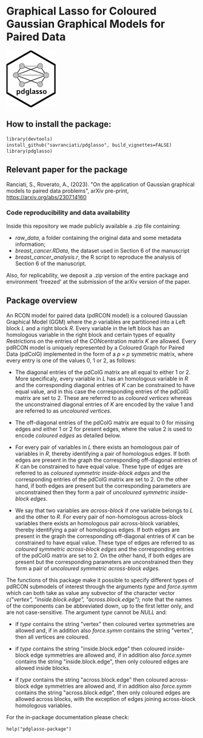 # Graphical Lasso for Coloured Gaussian Graphical Models for Paired Data

<img src="pdglasso_logo.png" height=150>

## How to install the package:

```{r message = FALSE, warning = FALSE}
library(devtools)
install_github("savranciati/pdglasso", build_vignettes=FALSE)
library(pdglasso)
```

## Relevant paper for the package

Ranciati, S., Roverato, A., (2023). "On the application of Gaussian graphical models to paired data problems", arXiv pre-print, https://arxiv.org/abs/2307.14160

### Code reproducibility and data availability

Inside this repository we made publicly available a .zip file containing:
* *raw_data*, a folder containing the original data and some metadata information;
* *breast_cancer.RData*, the dataset used in Section 6 of the manuscript
* *breast_cancer_analysis.r*, the R script to reproduce the analysis of Section 6 of the manuscript.

Also, for replicability, we deposit a .zip version of the entire package and environment 'freezed' at the submission of the arXiv version of the paper.

## Package overview

An RCON model for paired data (pdRCON model) is a coloured Gaussian Graphical Model (GGM) where the $p$ variables are partitioned into a Left block $L$ and a right block $R$. Every variable in the left block has an homologous variable in the right block and certain types of equality *R*estrictions on the entries of the *CON*centration matrix $K$ are allowed. Every pdRCON model is uniquely represented by a Coloured Graph for Paired Data (pdColG) implemented in the form of a $p\times p$ symmetric matrix, where every entry is one of the values 0, 1 or 2, as follows: 

* The diagonal entries of the pdColG matrix are all equal to either 1 or 2. More specificaly, every variable in $L$ has an homologous variable in $R$ and the corresponding diagonal entries of $K$ can be constrained to have equal value, and in this case the corresponding entries of the pdColG matrix are set to 2. These are referred to as *coloured vertices* whereas the unconstrained diagonal entries of $K$ are encoded by the value 1 and are referred to as *uncoloured vertices*. 

* The off-diagonal entries of the pdColG matrix are equal to 0 for missing edges and either 1 or 2 for present edges, where the value 2 is used to encode *coloured edges* as detailed below. 

* For every pair of variables in $L$ there exists an homologous pair of variables in $R$, thereby identifying a pair of homologous edges. If both edges are present in the graph the corresponding off-diagonal entries of $K$ can be constrained to have equal value. These type of edges are referred to as *coloured symmetric inside-block edges* and the corresponding entries of the pdColG matrix are set to 2. On the other hand, if both edges are present but the corresponding parameters are unconstrained then they form a pair of *uncoloured symmetric inside-block edges*.

* We say that two variables are *across-block* if one variable belongs to $L$ and the other to $R$. For every pair of non-homologous across-block variables there exists an homologous pair across-block variables, thereby identifying a pair of homologous edges. If both edges are present in the graph the corresponding off-diagonal entries of $K$ can be constrained to have equal value. These type of edges are referred to as *coloured symmetric across-block edges* and the corresponding entries of the pdColG matrix are set to 2. On the other hand, if both edges are present but the corresponding parameters are unconstrained then they form a pair of *uncoloured symmetric across-block edges*.

The functions of this package make it possible to specify different types of pdRCON submodels of interest through the arguments *type* and *force.symm* which can both take as value any subvector of the character vector *c("vertex", "inside.block.edge", "across.block.edge")*; note that the names of the components can be abbreviated down, up to the first letter only, and are not case-sensitive. The argument *type* cannot be *NULL* and:

* if *type* contains the string "vertex" then coloured vertex symmetries are allowed and, if in addition also *force.symm* contains the string "vertex", then all vertices are coloured. 

* if *type* contains the string "inside.block.edge" then coloured inside- block edge symmetries are allowed and, if in addition also *force.symm* contains the string "inside.block.edge", then only coloured edges are allowed inside blocks. 

* if *type* contains the string "across.block.edge" then coloured across-block edge symmetries are allowed and, if in addition also *force.symm* contains the string "across.block.edge", then only coloured edges are allowed across blocks, with the exception of edges joining across-block homologous variables.

For the in-package documentation please check:
```{r message = FALSE, warning = FALSE}
help("pdglasso-package")
```
